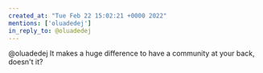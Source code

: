 ```yaml
---
created_at: "Tue Feb 22 15:02:21 +0000 2022"
mentions: ['oluadedej']
in_reply_to: @oluadedej
---
```


@oluadedej It makes a huge difference to have a community at your back, doesn't it?